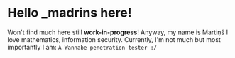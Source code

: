 # Hello _madrins here!
Won't find much here still **work-in-progress**!
Anyway, my name is Martiņš I love mathematics, information security.
Currently, I'm not much but most importantly I am:
`A Wannabe penetration tester :/`

